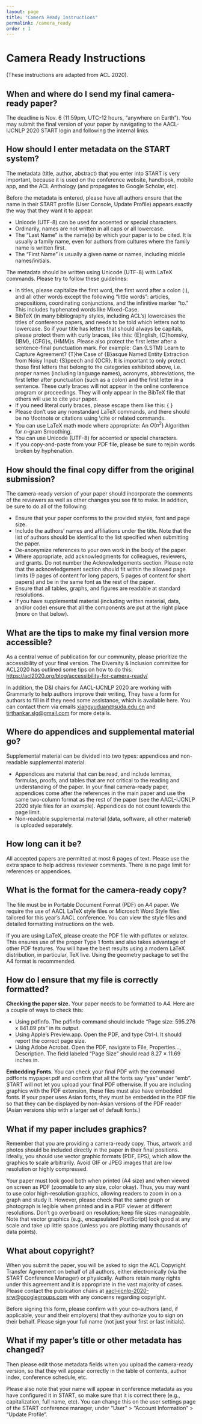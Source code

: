 ```yaml
---
layout: page
title: "Camera Ready Instructions"
permalink: /camera_ready
order : 1
---
```




# Camera Ready Instructions
(These instructions are adapted from ACL 2020).

## When and where do I send my final camera-ready paper?
The deadline is Nov. 6 (11:59pm, UTC-12 hours, “anywhere on Earth”). 
You may submit the final version of your paper by navigating to the AACL-IJCNLP 2020 START login and following the internal links.

## How should I enter metadata on the START system?
The metadata (title, author, abstract) that you enter into START is very important, because it is used on the conference website, handbook, mobile app, and the ACL Anthology (and propagates to Google Scholar, etc).

Before the metadata is entered, please have all authors ensure that the name in their START profile (User Console, Update Profile) appears exactly the way that they want it to appear.
- Unicode (UTF-8) can be used for accented or special characters.
- Ordinarily, names are not written in all caps or all lowercase.
- The “Last Name” is the name(s) by which your paper is to be cited. It is usually a family name, even for authors from cultures where the family name is written first.
- The “First Name” is usually a given name or names, including middle names/initials.

The metadata should be written using Unicode (UTF-8) with LaTeX commands. Please try to follow these guidelines:
- In titles, please capitalize the first word, the first word after a colon (:), and all other words except the following “little words”: articles, prepositions, coordinating conjunctions, and the infinitive marker “to.” This includes hyphenated words like Mixed-Case.
- BibTeX (in many bibliography styles, including ACL’s) lowercases the titles of conference papers, and needs to be told which letters not to lowercase. So if your title has letters that should always be capitals, please protect them with curly braces, like this: {E}nglish, {C}homsky, {IBM}, {CFG}s, {HMM}s. Please also protect the first letter after a sentence-final punctuation mark. For example: Can {LSTM} Learn to Capture Agreement? {T}he Case of {B}asque Named Entity Extraction from Noisy Input: {S}peech and {OCR}. It is important to only protect those first letters that belong to the categories exhibited above, i.e. proper names (including language names), acronyms, abbreviations, the first letter after punctuation (such as a colon) and the first letter in a sentence. These curly braces will not appear in the online conference program or proceedings. They will only appear in the BibTeX file that others will use to cite your paper.
- If you need literal curly braces, please escape them like this: { }
- Please don’t use any nonstandard LaTeX commands, and there should be no \footnote or citations using \cite or related commands.
- You can use LaTeX math mode where appropriate: An $O(n^2)$ Algorithm for $n$-gram Smoothing.
- You can use Unicode (UTF-8) for accented or special characters.
- If you copy-and-paste from your PDF file, please be sure to rejoin words broken by hyphenation.

## How should the final copy differ from the original submission?
The camera-ready version of your paper should incorporate the comments of the reviewers as well as other changes you see fit to make. In addition, be sure to do all of the following:
- Ensure that your paper conforms to the provided styles, font and page size.
- Include the authors’ names and affiliations under the title. Note that the list of authors should be identical to the list specified when submitting the paper.
- De-anonymize references to your own work in the body of the paper.
- Where appropriate, add acknowledgments for colleagues, reviewers, and grants. Do not number the Acknowledgements section. Please note that the acknowledgement section should fit within the allowed page limits (9 pages of content for long papers, 5 pages of content for short papers) and be in the same font as the rest of the paper.
- Ensure that all tables, graphs, and figures are readable at standard resolutions.
- If you have supplemental material (including written material, data, and/or code) ensure that all the components are put at the right place (more on that below).

## What are the tips to make my final version more accessible?
As a central venue of publication for our community, please prioritize the accessibility of your final version. The Diversity & Inclusion committee for ACL2020 has outlined some tips on how to do this:
https://acl2020.org/blog/accessibility-for-camera-ready/

In addition, the D&I chairs for AACL-IJCNLP 2020 are working with Grammarly to help authors improve their writing, They have a form for authors to fill in if they need some assistance, which is available here. You can contact them via emails xiangyuduan@suda.edu.cn and tirthankar.slg@gmail.com for more details.

## Where do appendices and supplemental material go?
Supplemental material can be divided into two types: appendices and non-readable supplemental material.
- Appendices are material that can be read, and include lemmas, formulas, proofs, and tables that are not critical to the reading and understanding of the paper. In your final camera-ready paper, appendices come after the references in the main paper and use the same two-column format as the rest of the paper (see the AACL-IJCNLP 2020 style files for an example). Appendices do not count towards the page limit.
- Non-readable supplemental material (data, software, all other material) is uploaded separately.

## How long can it be?
All accepted papers are permitted at most 6 pages of text.  Please use the extra space to help address reviewer comments.
There is no page limit for references or appendices.

## What is the format for the camera-ready copy?
The file must be in Portable Document Format (PDF) on A4 paper.
We require the use of AACL LaTeX style files or Microsoft Word Style files tailored for this year’s AACL conference.
You can view the style files and detailed formatting instructions on the web.

If you are using LaTeX, please create the PDF file with pdflatex or xelatex. This ensures use of the proper Type 1 fonts and also takes advantage of other PDF features. You will have the best results using a modern LaTeX distribution, in particular, TeX live. Using the geometry package to set the A4 format is recommended.

## How do I ensure that my file is correctly formatted?
__Checking the paper size.__ Your paper needs to be formatted to A4. Here are a couple of ways to check this:

- Using pdfinfo. The pdfinfo command should include “Page size: 595.276 x 841.89 pts” in its output.
- Using Apple’s Preview.app. Open the PDF, and type Ctrl-I. It should report the correct page size.
- Using Adobe Acrobat. Open the PDF, navigate to File, Properties…, Description. The field labeled “Page Size” should read 8.27 × 11.69 inches in.

__Embedding Fonts.__ You can check your final PDF with the command pdffonts mypaper.pdf and confirm that all the fonts say “yes” under “emb”. START will not let you upload your final PDF otherwise. If you are including graphics with the PDF extension, these files must also have embedded fonts. If your paper uses Asian fonts, they must be embedded in the PDF file so that they can be displayed by non-Asian versions of the PDF reader (Asian versions ship with a larger set of default fonts.)

## What if my paper includes graphics?
Remember that you are providing a camera-ready copy. Thus, artwork and photos should be included directly in the paper in their final positions. Ideally, you should use vector graphic formats (PDF, EPS), which allow the graphics to scale arbitrarily. Avoid GIF or JPEG images that are low resolution or highly compressed.

Your paper must look good both when printed (A4 size) and when viewed on screen as PDF (zoomable to any size, color okay). Thus, you may want to use color high-resolution graphics, allowing readers to zoom in on a graph and study it. However, please check that the same graph or photograph is legible when printed and in a PDF viewer at different resolutions. Don’t go overboard on resolution; keep file sizes manageable. Note that vector graphics (e.g., encapsulated PostScript) look good at any scale and take up little space (unless you are plotting many thousands of data points).

## What about copyright?
When you submit the paper, you will be asked to sign the ACL Copyright Transfer Agreement on behalf of all authors, either electronically (via the START Conference Manager) or physically. Authors retain many rights under this agreement and it is appropriate in the vast majority of cases. Please contact the publication chairs at aacl-ijcnlp-2020-srw@googlegroups.com  with any concerns regarding copyright.

Before signing this form, please confirm with your co-authors (and, if applicable, your and their employers) that they authorize you to sign on their behalf. Please sign your full name (not just your first or last initials).

## What if my paper’s title or other metadata has changed?
Then please edit those metadata fields when you upload the camera-ready version, so that they will appear correctly in the table of contents, author index, conference schedule, etc.

Please also note that your name will appear in conference metadata as you have configured it in START, so make sure that it is correct there (e.g., capitalization, full name, etc). You can change this on the user settings page of the START conference manager, under “User” > “Account Information” > “Update Profile”.



